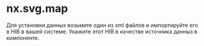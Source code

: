 # nx.svg.map

Для установки данных возьмите один из  xml файлов и импортируйте его в HIB в вашей системе.
Укажите этот HIB в качестве источника данныз в компоненте.
